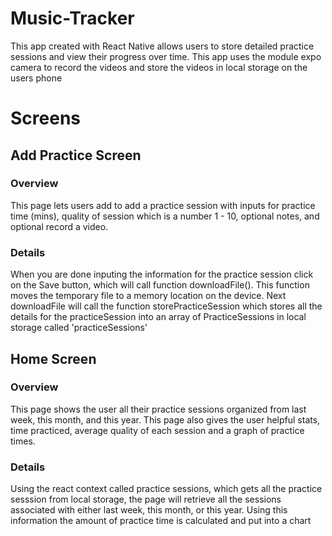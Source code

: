 # Music-Tracker
This app created with React Native allows users to store detailed practice sessions and view their progress over time.  This app uses the module expo camera to record the videos and store the videos in local storage on the users phone

# Screens
## Add Practice Screen
### Overview
This page lets users add to add a practice session with inputs for practice time (mins), quality of session
which is a number 1 - 10, optional notes, and optional record a video.
### Details
When you are done inputing the information for the practice session click on the Save button, which will call function downloadFile().  This function moves the temporary file to a memory location on the device.  Next downloadFile will call the function storePracticeSession which stores all the details for the practiceSession into an array of PracticeSessions in local storage called 'practiceSessions'
## Home Screen
### Overview
This page shows the user all their practice sessions organized from last week, this month, and this year.  This page also gives the user helpful stats, time practiced, average quality of each session and a graph of practice times.
### Details
Using the react context called practice sessions, which gets all the practice sesssion from local storage, the page will retrieve all the sessions associated with either last week, this month, or this year.  Using this information the amount of practice time is calculated and put into a chart

